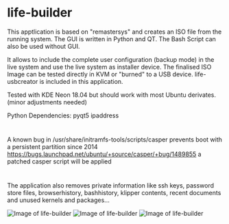 # life-builder
This apptlication is based on "remastersys" and creates an ISO file from the running system.
The GUI is written in Python and QT.
The Bash Script can also be used without GUI.

It allows to include the complete user configuration (backup mode) in the live system and use the live system as installer device.
The finalised ISO Image can be tested directly in KVM or "burned" to a USB device.
life-usbcreator is included in this application.

Tested with KDE Neon 18.04 but should work with most Ubuntu derivates. (minor adjustments needed)

Python Dependencies:
pyqt5
ipaddress
#
A known bug in /usr/share/initramfs-tools/scripts/casper prevents boot with a persistent partition since 2014 
https://bugs.launchpad.net/ubuntu/+source/casper/+bug/1489855
a patched casper script will be applied 

#
The application also removes private information like ssh keys, password store files, browserhistory, bashhistory, klipper contents, recent documents and unused kernels and packages...

![Image of life-builder](http://life-edu.eu/images/life-builder1.png)
![Image of life-builder](http://life-edu.eu/images/life-builder3.png)
![Image of life-builder](http://life-edu.eu/images/life-usbcreator.png)

